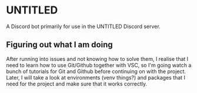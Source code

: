 # UNTITLED
A Discord bot primarily for use in the UNTITLED Discord server.

## Figuring out what I am doing
After running into issues and not knowing how to solve them, I realise that I need to learn how to use Git/Github together with VSC, so I'm  going watch a bunch of tutorials for Git and Github before continuing on with the project. Later, I will take a look at environments (venv things?) and packages that I need for the project and make sure that it works correctly.